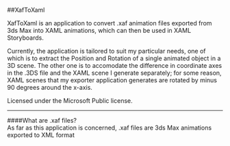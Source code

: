 ##XafToXaml

XafToXaml is an application to convert .xaf animation files exported from 3ds Max into XAML animations, which can then be used in XAML Storyboards.

Currently, the application is tailored to suit my particular needs, one of which is to extract the Position and Rotation of a single animated object in a 3D scene. The other one is to accomodate the difference in coordinate axes in the .3DS file and the XAML scene I generate separately; for some reason, XAML scenes that my exporter application generates are rotated by minus 90 degrees around the x-axis.

Licensed under the Microsoft Public license.

---

####What are .xaf files?  
As far as this application is concerned, .xaf files are 3ds Max animations exported to XML format